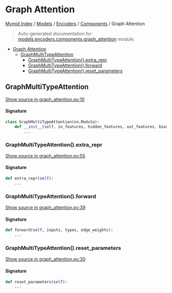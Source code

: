 # Graph Attention

[Mymid Index](../../../README.md#mymid-index) /
[Models](../../index.md#models) /
[Encoders](../index.md#encoders) /
[Components](./index.md#components) /
Graph Attention

> Auto-generated documentation for [models.encoders.components.graph_attention](https://github.com/enricobu96/myMID/blob/main/models/encoders/components/graph_attention.py) module.

- [Graph Attention](#graph-attention)
  - [GraphMultiTypeAttention](#graphmultitypeattention)
    - [GraphMultiTypeAttention().extra_repr](#graphmultitypeattention()extra_repr)
    - [GraphMultiTypeAttention().forward](#graphmultitypeattention()forward)
    - [GraphMultiTypeAttention().reset_parameters](#graphmultitypeattention()reset_parameters)

## GraphMultiTypeAttention

[Show source in graph_attention.py:10](https://github.com/enricobu96/myMID/blob/main/models/encoders/components/graph_attention.py#L10)

#### Signature

```python
class GraphMultiTypeAttention(nn.Module):
    def __init__(self, in_features, hidden_features, out_features, bias=True, types=1):
        ...
```

### GraphMultiTypeAttention().extra_repr

[Show source in graph_attention.py:55](https://github.com/enricobu96/myMID/blob/main/models/encoders/components/graph_attention.py#L55)

#### Signature

```python
def extra_repr(self):
    ...
```

### GraphMultiTypeAttention().forward

[Show source in graph_attention.py:39](https://github.com/enricobu96/myMID/blob/main/models/encoders/components/graph_attention.py#L39)

#### Signature

```python
def forward(self, inputs, types, edge_weights):
    ...
```

### GraphMultiTypeAttention().reset_parameters

[Show source in graph_attention.py:30](https://github.com/enricobu96/myMID/blob/main/models/encoders/components/graph_attention.py#L30)

#### Signature

```python
def reset_parameters(self):
    ...
```


